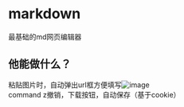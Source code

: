 # markdown
最基础的md网页编辑器 
## 他能做什么？
粘贴图片时，自动弹出url框方便填写![image](https://github.com/user-attachments/assets/70fc80b0-17f8-4133-afe3-6417c67f0dcf) <br>
command z撤销，下载按钮，自动保存（基于cookie）

